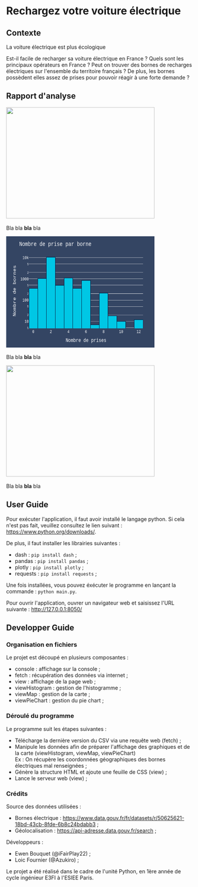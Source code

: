 # Rechargez votre voiture électrique

## Contexte

La voiture électrique est plus écologique

Est-il facile de recharger sa voiture électrique en France ?
Quels sont les principaux opérateurs en France ?
Peut on trouver des bornes de recharges électriques sur l'ensemble du territoire français ?
De plus, les bornes possèdent elles assez de prises pour pouvoir réagir à une forte demande ?

## Rapport d'analyse

<img src="https://github.com/Azukiro/DataVizPython/edit/master/assets/readme/map.png" width="400" height="300">  

Bla bla **bla** bla

<img src="https://github.com/Azukiro/DataVizPython/blob/master/assets/readme/histo.png" width="400" height="300">

Bla bla **bla** bla

<img src="https://github.com/Azukiro/DataVizPython/edit/master/assets/readme/pie.png" width="400" height="300">

Bla bla **bla** bla

## User Guide

Pour exécuter l'application, il faut avoir installé le langage python. Si cela n'est pas fait, veuillez consultez le lien suivant : https://www.python.org/downloads/.

De plus, il faut installer les librairies suivantes :
- dash : ``` pip install dash ``` ;
- pandas : ``` pip install pandas ``` ;
- plotly : ``` pip install plotly ``` ;
- requests : ``` pip install requests ``` ;

Une fois installées, vous pouvez éxécuter le programme en lançant la commande : ```python main.py```.

Pour ouvrir l'application, ouvrer un navigateur web et saisissez l'URL suivante : http://127.0.0.1:8050/

## Developper Guide

### Organisation en fichiers

Le projet est découpé en plusieurs composantes :
- console : affichage sur la console ;
- fetch : récupération des données via internet ;
- view : affichage de la page web ;
- viewHistogram : gestion de l'histogramme ;
- viewMap : gestion de la carte ;
- viewPieChart : gestion du pie chart ;

### Déroulé du programme

Le programme suit les étapes suivantes :
- Télécharge la dernière version du CSV via une requête web (fetch) ;
- Manipule les données afin de préparer l'affichage des graphiques et de la carte (viewHistogram, viewMap, viewPieChart) <br/>
  Ex : On récupère les coordonnées géographiques des bornes électriques mal renseignées ;
- Génère la structure HTML et ajoute une feuille de CSS (view) ;
- Lance le serveur web (view) ;

### Crédits

Source des données utilisées : 
- Bornes électrique : https://www.data.gouv.fr/fr/datasets/r/50625621-18bd-43cb-8fde-6b8c24bdabb3 ;
- Géolocalisation : https://api-adresse.data.gouv.fr/search ;

Développeurs : 
- Ewen Bouquet (@iFairPlay22) ;
- Loic Fournier (@Azukiro) ;

Le projet a été réalisé dans le cadre de l'unité Python, en 1ère année de cycle ingénieur E3FI à l'ESIEE Paris.
